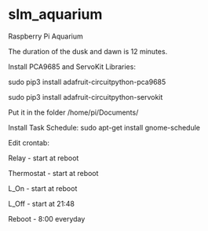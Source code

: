 # slm_aquarium

Raspberry Pi Aquarium 

The duration of the dusk and dawn is 12 minutes.

Install PCA9685 and ServoKit Libraries:

sudo pip3 install adafruit-circuitpython-pca9685

sudo pip3 install adafruit-circuitpython-servokit

Put it in the folder /home/pi/Documents/

Install Task Schedule: sudo apt-get install gnome-schedule

Edit crontab:

Relay - start at reboot

Thermostat - start at reboot

L_On - start at reboot

L_Off - start at 21:48

Reboot - 8:00 everyday

